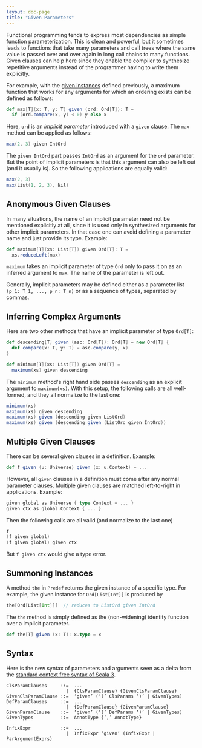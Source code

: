```yaml
---
layout: doc-page
title: "Given Parameters"
---
```


Functional programming tends to express most dependencies as simple function parameterization.
This is clean and powerful, but it sometimes leads to functions that take many parameters and
call trees where the same value is passed over and over again in long call chains to many
functions. Given clauses can help here since they enable the compiler to synthesize
repetitive arguments instead of the programmer having to write them explicitly.

For example, with the [given instances](./delegates.md) defined previously,
a maximum function that works for any arguments for which an ordering exists can be defined as follows:
```scala
def max[T](x: T, y: T) given (ord: Ord[T]): T =
  if (ord.compare(x, y) < 0) y else x
```
Here, `ord` is an _implicit parameter_ introduced with a `given` clause.
The `max` method can be applied as follows:
```scala
max(2, 3) given IntOrd
```
The `given IntOrd` part passes `IntOrd` as an argument for the `ord` parameter. But the point of
implicit parameters is that this argument can also be left out (and it usually is). So the following
applications are equally valid:
```scala
max(2, 3)
max(List(1, 2, 3), Nil)
```

## Anonymous Given Clauses

In many situations, the name of an implicit parameter need not be
mentioned explicitly at all, since it is used only in synthesized arguments for
other implicit parameters. In that case one can avoid defining a parameter name
and just provide its type. Example:
```scala
def maximum[T](xs: List[T]) given Ord[T]: T =
  xs.reduceLeft(max)
```
`maximum` takes an implicit parameter of type `Ord` only to pass it on as an
inferred argument to `max`. The name of the parameter is left out.

Generally, implicit parameters may be defined either as a parameter list `(p_1: T_1, ..., p_n: T_n)`
or as a sequence of types, separated by commas.

## Inferring Complex Arguments

Here are two other methods that have an implicit parameter of type `Ord[T]`:
```scala
def descending[T] given (asc: Ord[T]): Ord[T] = new Ord[T] {
  def compare(x: T, y: T) = asc.compare(y, x)
}

def minimum[T](xs: List[T]) given Ord[T] =
  maximum(xs) given descending
```
The `minimum` method's right hand side passes `descending` as an explicit argument to `maximum(xs)`.
With this setup, the following calls are all well-formed, and they all normalize to the last one:
```scala
minimum(xs)
maximum(xs) given descending
maximum(xs) given (descending given ListOrd)
maximum(xs) given (descending given (ListOrd given IntOrd))
```

## Multiple Given Clauses

There can be several given clauses in a definition. Example:
```scala
def f given (u: Universe) given (x: u.Context) = ...
```
However, all `given` clauses in a definition must come after any normal parameter clauses.
Multiple given clauses are matched left-to-right in applications. Example:
```scala
given global as Universe { type Context = ... }
given ctx as global.Context { ... }
```
Then the following calls are all valid (and normalize to the last one)
```scala
f
(f given global)
(f given global) given ctx
```
But `f given ctx` would give a type error.

## Summoning Instances

A method `the` in `Predef` returns the given instance of a specific type. For example,
the given instance for `Ord[List[Int]]` is produced by
```scala
the[Ord[List[Int]]]  // reduces to ListOrd given IntOrd
```
The `the` method is simply defined as the (non-widening) identity function over a implicit parameter.
```scala
def the[T] given (x: T): x.type = x
```

## Syntax

Here is the new syntax of parameters and arguments seen as a delta from the [standard context free syntax of Scala 3](../../internals/syntax.md).
```
ClsParamClauses     ::=  ...
                      |  {ClsParamClause} {GivenClsParamClause}
GivenClsParamClause ::=  ‘given’ (‘(’ ClsParams ‘)’ | GivenTypes)
DefParamClauses     ::=  ...
                      |  {DefParamClause} {GivenParamClause}
GivenParamClause    ::=  ‘given’ (‘(’ DefParams ‘)’ | GivenTypes)
GivenTypes          ::=  AnnotType {‘,’ AnnotType}

InfixExpr           ::=  ...
                      |  InfixExpr ‘given’ (InfixExpr | ParArgumentExprs)
```
